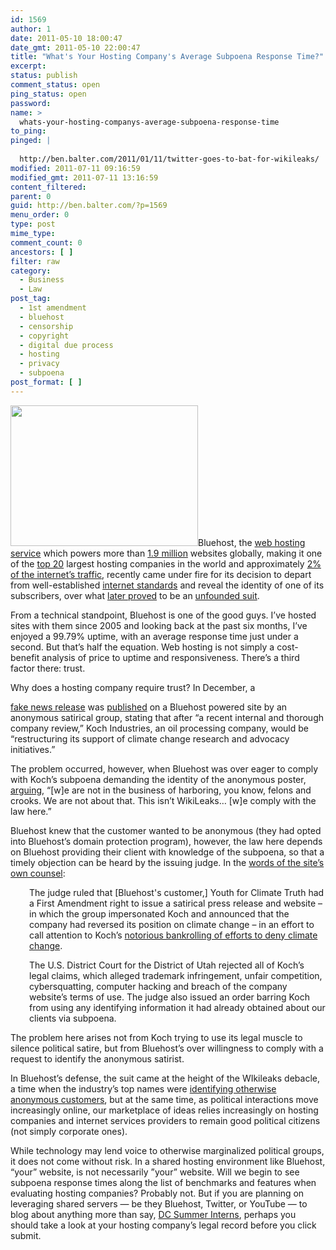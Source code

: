```yaml
---
id: 1569
author: 1
date: 2011-05-10 18:00:47
date_gmt: 2011-05-10 22:00:47
title: "What's Your Hosting Company's Average Subpoena Response Time?"
excerpt:
status: publish
comment_status: open
ping_status: open
password:
name: >
  whats-your-hosting-companys-average-subpoena-response-time
to_ping:
pinged: |
  
  http://ben.balter.com/2011/01/11/twitter-goes-to-bat-for-wikileaks/
modified: 2011-07-11 09:16:59
modified_gmt: 2011-07-11 13:16:59
content_filtered:
parent: 0
guid: http://ben.balter.com/?p=1569
menu_order: 0
type: post
mime_type:
comment_count: 0
ancestors: [ ]
filter: raw
category:
  - Business
  - Law
post_tag:
  - 1st amendment
  - bluehost
  - censorship
  - copyright
  - digital due process
  - hosting
  - privacy
  - subpoena
post_format: [ ]
---
```

[<img class="alignright size-medium wp-image-1572" title="Subpoena" src="http://ben.balter.com/wp-content/uploads/2011/05/391427627_62f2a23df4_b-300x225.jpg" alt="" width="300" height="225" />][1]Bluehost, the [web hosting service][2] which powers more than [1.9 million][3] websites globally, making it one of the [top 20][3] largest hosting companies in the world and approximately [2% of the internet’s traffic][4], recently came under fire for its decision to depart from well-established [internet standards][5] and reveal the identity of one of its subscribers, over what [later proved][6] to be an [unfounded suit][7].

From a technical standpoint, Bluehost is one of the good guys. I’ve hosted sites with them since 2005 and looking back at the past six months, I’ve enjoyed a 99.79% uptime, with an average response time just under a second. But that’s half the equation. Web hosting is not simply a cost-benefit analysis of price to uptime and responsiveness. There’s a third factor there: trust.

<!--more-->Why does a hosting company require trust? In December, a 

[fake news release][8] was [published][9] on a Bluehost powered site by an anonymous satirical group, stating that after “a recent internal and thorough company review,” Koch Industries, an oil processing company, would be “restructuring its support of climate change research and advocacy initiatives.”

The problem occurred, however, when Bluehost was over eager to comply with Koch’s subpoena demanding the identity of the anonymous poster, [arguing][4], “[w]e are not in the business of harboring, you know, felons and crooks. We are not about that. This isn’t WikiLeaks… [w]e comply with the law here.”

Bluehost knew that the customer wanted to be anonymous (they had opted into Bluehost’s domain protection program), however, the law here depends on Bluehost providing their client with knowledge of the subpoena, so that a timely objection can be heard by the issuing judge. In the [words of the site’s own counsel][10]:

<p style="padding-left: 30px;">
  The judge ruled that [Bluehost's customer,] Youth for Climate Truth had a First Amendment right to issue a satirical press release and website – in which the group impersonated Koch and announced that the company had reversed its position on climate change – in an effort to call attention to Koch’s <a href="http://www.greenpeace.org/usa/en/campaigns/global-warming-and-energy/polluterwatch/koch-industries/" target="_self">notorious bankrolling of efforts to deny climate change</a>.
</p>

<p style="padding-left: 30px;">
  The U.S. District Court for the District of Utah rejected all of Koch’s legal claims, which alleged trademark infringement, unfair competition, cybersquatting, computer hacking and breach of the company website’s terms of use. The judge also issued an order barring Koch from using any identifying information it had already obtained about our clients via subpoena.
</p>

The problem here arises not from Koch trying to use its legal muscle to silence political satire, but from Bluehost’s over willingness to comply with a request to identify the anonymous satirist.

In Bluehost’s defense, the suit came at the height of the WIkileaks debacle, a time when the industry’s top names were [identifying otherwise anonymous customers][11], but at the same time, as political interactions move increasingly online, our marketplace of ideas relies increasingly on hosting companies and internet services providers to remain good political citizens (not simply corporate ones).

While technology may lend voice to otherwise marginalized political groups, it does not come without risk. In a shared hosting environment like Bluehost, “your” website, is not necessarily ”your” website. Will we begin to see subpoena response times along the list of benchmarks and features when evaluating hosting companies? Probably not. But if you are planning on leveraging shared servers — be they Bluehost, Twitter, or YouTube — to blog about anything more than say, [DC Summer Interns][12], perhaps you should take a look at your hosting company’s legal record before you click submit.

 [1]: http://www.flickr.com/photos/timsamoff/391427627/
 [2]: http://en.wikipedia.org/wiki/Web_hosting_service
 [3]: http://en.wikipedia.org/wiki/Bluehost
 [4]: http://www.necn.com/01/05/11/Koch-Industries-sues-over-bogus-website-/landing_scitech.html?&blockID=3&apID=b76a38541f994e489206850f0db50d02
 [5]: http://pubcit.typepad.com/clpblog/2010/07/two-new-cases-on-internet-anonymity.html
 [6]: http://www.sltrib.com/sltrib/money/51780456-79/koch-company-judge-federal.html.csp
 [7]: http://pubcit.typepad.com/files/kochindustries.pdf
 [8]: http://www.scribd.com/doc/45044630/Koch-Industries-on-Climate-Science
 [9]: http://www.nytimes.com/2011/02/14/business/media/14link.html?_r=1
 [10]: http://pubcit.typepad.com/clpblog/2011/05/federal-court-dismisses-koch-brothers-trademark-suit-over-climate-change-prank.html
 [11]: http://ben.balter.com/2011/01/11/twitter-goes-to-bat-for-wikileaks/
 [12]: http://dcinterns.blogspot.com/